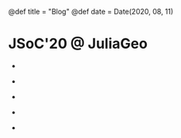 @def title = "Blog"
@def date = Date(2020, 08, 11)

# JSoC'20 @ JuliaGeo

* ~~~<a href="/blog_pages/proposal">Project Plan</a>~~~
* ~~~<a href="/blog_pages/workflow">Workflow</a>~~~
* ~~~<a href="/blog_pages/workflow">Side Quests</a>~~~
* ~~~<a href="/blog_pages/implementation">Implementation(Final output)</a>~~~
* ~~~<a href="https://discourse.julialang.org/t/moving-to-geometrybasics/40861">Discussion on Julia Discourse</a>~~~
